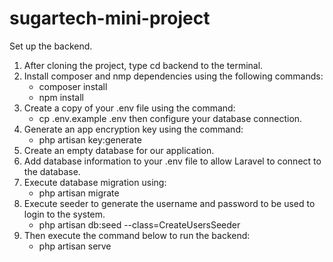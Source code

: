 # sugartech-mini-project

Set up the backend.

1. After cloning the project, type cd backend to the terminal.
2. Install composer and nmp dependencies using the following commands:
    - composer install
    - npm install
3. Create a copy of your .env file using the command:
    - cp .env.example .env
      then configure your database connection.
4. Generate an app encryption key using the command:
    - php artisan key:generate
5. Create an empty database for our application.
6. Add database information to your .env file to allow Laravel to connect to the database.
7. Execute database migration using:
    - php artisan migrate
8. Execute seeder to generate the username and password to be used to login to the system.
    - php artisan db:seed --class=CreateUsersSeeder
9. Then execute the command below to run the backend:
    - php artisan serve
